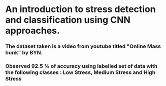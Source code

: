 # An introduction to stress detection and classification using CNN approaches. 
### The dataset taken is a video from youtube titled "Online Mass bunk" by BYN.
### Observed 92.5 % of accuracy using labelled set of data with the following classes : Low Stress, Medium Stress and High Stress
